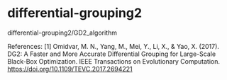# differential-grouping2
differential-grouping2/GD2_algorithm

References:
[1] Omidvar, M. N., Yang, M., Mei, Y., Li, X., & Yao, X. (2017). DG2: A Faster and More Accurate Differential Grouping for Large-Scale Black-Box Optimization. 
IEEE Transactions on Evolutionary Computation. https://doi.org/10.1109/TEVC.2017.2694221
